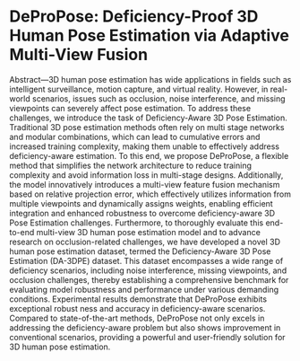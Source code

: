 # DeProPose: Deficiency-Proof 3D Human Pose Estimation via Adaptive Multi-View Fusion

Abstract—3D human pose estimation has wide applications
 in fields such as intelligent surveillance, motion capture, and
 virtual reality. However, in real-world scenarios, issues such
 as occlusion, noise interference, and missing viewpoints can
 severely affect pose estimation. To address these challenges, we
 introduce the task of Deficiency-Aware 3D Pose Estimation.
 Traditional 3D pose estimation methods often rely on multi
stage networks and modular combinations, which can lead to
 cumulative errors and increased training complexity, making
 them unable to effectively address deficiency-aware estimation. To
 this end, we propose DeProPose, a flexible method that simplifies
 the network architecture to reduce training complexity and avoid
 information loss in multi-stage designs. Additionally, the model
 innovatively introduces a multi-view feature fusion mechanism
 based on relative projection error, which effectively utilizes
 information from multiple viewpoints and dynamically assigns
 weights, enabling efficient integration and enhanced robustness
 to overcome deficiency-aware 3D Pose Estimation challenges.
 Furthermore, to thoroughly evaluate this end-to-end multi-view
 3D human pose estimation model and to advance research
 on occlusion-related challenges, we have developed a novel 3D
 human pose estimation dataset, termed the Deficiency-Aware 3D
 Pose Estimation (DA-3DPE) dataset. This dataset encompasses a
 wide range of deficiency scenarios, including noise interference,
 missing viewpoints, and occlusion challenges, thereby establishing
 a comprehensive benchmark for evaluating model robustness and
 performance under various demanding conditions. Experimental
 results demonstrate that DeProPose exhibits exceptional robust
ness and accuracy in deficiency-aware scenarios. Compared to
 state-of-the-art methods, DeProPose not only excels in addressing
 the deficiency-aware problem but also shows improvement in
 conventional scenarios, providing a powerful and user-friendly
 solution for 3D human pose estimation. 



